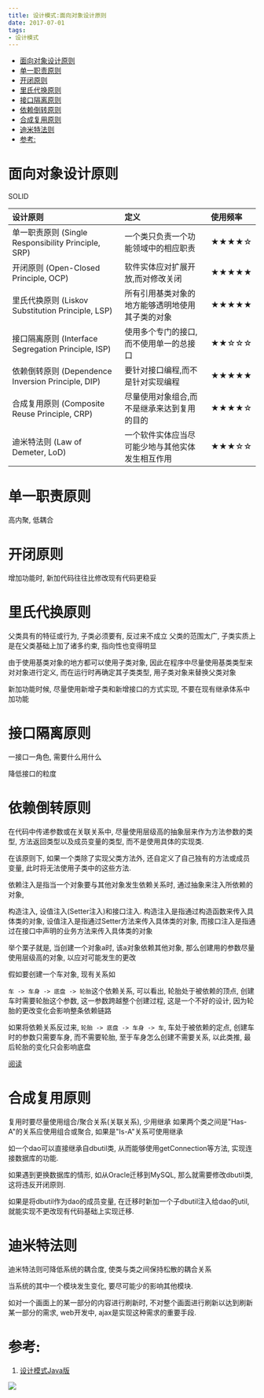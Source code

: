 ```yaml
---
title: 设计模式:面向对象设计原则
date: 2017-07-01
tags:
- 设计模式
---
```

<!-- TOC -->

- [面向对象设计原则](#面向对象设计原则)
- [单一职责原则](#单一职责原则)
- [开闭原则](#开闭原则)
- [里氏代换原则](#里氏代换原则)
- [接口隔离原则](#接口隔离原则)
- [依赖倒转原则](#依赖倒转原则)
- [合成复用原则](#合成复用原则)
- [迪米特法则](#迪米特法则)
- [参考:](#参考)

<!-- /TOC -->
# 面向对象设计原则

SOLID

| 设计原则                                            | 定义                                             | 使用频率 |
| :-------------------------------------------------- | :----------------------------------------------- | :------- |
| 单一职责原则 (Single Responsibility Principle, SRP) | 一个类只负责一个功能领域中的相应职责             | ★★★★☆    |
| 开闭原则 (Open-Closed Principle, OCP)               | 软件实体应对扩展开放,而对修改关闭                | ★★★★★    |
| 里氏代换原则 (Liskov Substitution Principle, LSP)   | 所有引用基类对象的地方能够透明地使用其子类的对象 | ★★★★★    |
| 接口隔离原则 (Interface Segregation Principle, ISP) | 使用多个专门的接口,而不使用单一的总接口          | ★★☆☆☆    |
| 依赖倒转原则 (Dependence Inversion Principle, DIP)  | 要针对接口编程,而不是针对实现编程                | ★★★★★    |
| 合成复用原则 (Composite Reuse Principle, CRP)       | 尽量使用对象组合,而不是继承来达到复用的目的      | ★★★★☆    |
| 迪米特法则 (Law of Demeter, LoD)                    | 一个软件实体应当尽可能少地与其他实体发生相互作用 | ★★★☆☆    |

# 单一职责原则

高内聚, 低耦合


# 开闭原则

增加功能时, 新加代码往往比修改现有代码更稳妥


# 里氏代换原则

父类具有的特征或行为, 子类必须要有, 反过来不成立
父类的范围太广, 子类实质上是在父类基础上加了诸多约束, 指向性也变得明显

由于使用基类对象的地方都可以使用子类对象, 因此在程序中尽量使用基类类型来对对象进行定义, 而在运行时再确定其子类类型, 用子类对象来替换父类对象

新加功能时候, 尽量使用新增子类和新增接口的方式实现, 不要在现有继承体系中加功能

# 接口隔离原则

一接口一角色, 需要什么用什么

降低接口的粒度

# 依赖倒转原则

在代码中传递参数或在关联关系中, 尽量使用层级高的抽象层来作为方法参数的类型, 方法返回类型以及成员变量的类型, 而不是使用具体的实现类.

在该原则下, 如果一个类除了实现父类方法外, 还自定义了自己独有的方法或成员变量, 此时将无法使用子类中的这些方法.

依赖注入是指当一个对象要与其他对象发生依赖关系时, 通过抽象来注入所依赖的对象,

构造注入, 设值注入(Setter注入)和接口注入.
构造注入是指通过构造函数来传入具体类的对象, 设值注入是指通过Setter方法来传入具体类的对象, 而接口注入是指通过在接口中声明的业务方法来传入具体类的对象

举个栗子就是, 当创建一个对象a时, 该a对象依赖其他对象, 那么创建用的参数尽量使用层级高的对象, 以应对可能发生的更改

假如要创建一个车对象, 现有关系如

`车 -> 车身 -> 底盘 -> 轮胎`这个依赖关系, 可以看出, 轮胎处于被依赖的顶点, 创建车时需要轮胎这个参数, 这一参数跨越整个创建过程, 这是一个不好的设计, 因为轮胎的更改变化会影响整条依赖链路

如果将依赖关系反过来, `轮胎 -> 底盘 -> 车身 -> 车`, 车处于被依赖的定点, 创建车时的参数只需要车身, 而不需要轮胎, 至于车身怎么创建不需要关系, 以此类推, 最后轮胎的变化只会影响底盘

[阅读](https://www.zhihu.com/question/23277575/answer/169698662)

# 合成复用原则

复用时要尽量使用组合/聚合关系(关联关系), 少用继承
如果两个类之间是"Has-A"的关系应使用组合或聚合, 如果是"Is-A"关系可使用继承

如一个dao可以直接继承自dbutil类, 从而能够使用getConnection等方法, 实现连接数据库的功能.

如果遇到更换数据库的情形, 如从Oracle迁移到MySQL, 那么就需要修改dbutil类, 这将违反开闭原则.

如果是将dbutil作为dao的成员变量, 在迁移时新加一个子dbutil注入给dao的util, 就能实现不更改现有代码基础上实现迁移.

# 迪米特法则

迪米特法则可降低系统的耦合度, 使类与类之间保持松散的耦合关系

当系统的其中一个模块发生变化, 要尽可能少的影响其他模块.

如对一个画面上的某一部分的内容进行刷新时, 不对整个画面进行刷新以达到刷新某一部分的需求, web开发中, ajax是实现这种需求的重要手段.

# 参考:

1. [设计模式Java版](https://gof.quanke.name)

[![](https://static.segmentfault.com/v-5b1df2a7/global/img/creativecommons-cc.svg)](https://creativecommons.org/licenses/by-nc-nd/4.0/)
